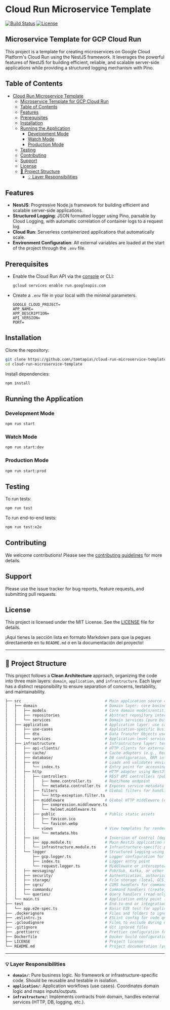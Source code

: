 # Cloud Run Microservice Template

[![Build Status](https:\/\/img.shields.io\/github\/actions\/workflow\/status\/tomtapia\/cloud-run-microservice-template\/cloud-run-deployer.yml)](https:\/\/github.com\/tomtapia\/cloud-run-microservice-template\/actions)
[![License](https:\/\/img.shields.io\/github\/license\/tomtapia\/cloud-run-microservice-template)](https:\/\/github.com\/tomtapia\/cloud-run-microservice-template\/blob\/main\/LICENSE)

## Microservice Template for GCP Cloud Run

This project is a template for creating microservices on Google Cloud Platform's Cloud Run using the NestJS framework. It leverages the powerful features of NestJS for building efficient, reliable, and scalable server-side applications while providing a structured logging mechanism with Pino.

## Table of Contents

- [Cloud Run Microservice Template](#cloud-run-microservice-template)
  - [Microservice Template for GCP Cloud Run](#microservice-template-for-gcp-cloud-run)
  - [Table of Contents](#table-of-contents)
  - [Features](#features)
  - [Prerequisites](#prerequisites)
  - [Installation](#installation)
  - [Running the Application](#running-the-application)
    - [Development Mode](#development-mode)
    - [Watch Mode](#watch-mode)
    - [Production Mode](#production-mode)
  - [Testing](#testing)
  - [Contributing](#contributing)
  - [Support](#support)
  - [License](#license)
  - [📁 Project Structure](#-project-structure)
    - [💡 Layer Responsibilities](#-layer-responsibilities)

## Features

- **NestJS**: Progressive Node.js framework for building efficient and scalable server-side applications.
- **Structured Logging**: JSON formatted logger using Pino, parsable by Cloud Logging, with automatic correlation of container logs to a request log.
- **Cloud Run**: Serverless containerized applications that automatically scale.
- **Environment Configuration**: All external variables are loaded at the start of the project through the `.env` file.

## Prerequisites

- Enable the Cloud Run API via the [console](https:\/\/console.cloud.google.com\/apis\/library\/run.googleapis.com) or CLI:

  ```bash
  gcloud services enable run.googleapis.com
  ```

- Create a `.env` file in your local with the minimal parameters.

  ```dosini
  GOOGLE_CLOUD_PROJECT=
  APP_NAME=
  APP_DESCRIPTION=
  API_VERSION=
  PORT=
  ```

## Installation

Clone the repository:

```bash
git clone https://github.com\/tomtapia\/cloud-run-microservice-template.git
cd cloud-run-microservice-template
```

Install dependencies:

```bash
npm install
```

## Running the Application

### Development Mode

```bash
npm run start
```

### Watch Mode

```bash
npm run start:dev
```

### Production Mode

```bash
npm run start:prod
```

## Testing

To run tests:

```bash
npm run test
```

To run end-to-end tests:

```bash
npm run test:e2e
```

## Contributing

We welcome contributions! Please see the [contributing guidelines](CONTRIBUTING.md) for more details.

## Support

Please use the issue tracker for bug reports, feature requests, and submitting pull requests.

## License

This project is licensed under the MIT License. See the [LICENSE](LICENSE) file for details.

¡Aquí tienes la sección lista en formato Markdown para que la pegues directamente en tu `README.md` o en la documentación del proyecto!

---

## 📁 Project Structure

This project follows a **Clean Architecture** approach, organizing the code into three main layers: `domain`, `application`, and `infrastructure`. Each layer has a distinct responsibility to ensure separation of concerns, testability, and maintainability.

```bash
├── src                                     # Main application source code
│   ├── domain                              # Domain layer: core business logic, entities, and contracts
│   │   ├── models                          # Core domain models/entities
│   │   ├── repositories                    # Abstract repository interfaces (contracts)
│   │   └── services                        # Domain services (pure business logic, no side effects)
│   ├── application                         # Application layer: use cases, DTOs, and application services
│   │   ├── use-cases                       # Application-specific business logic
│   │   ├── dto                             # Data Transfer Objects used between layers
│   │   └── services                        # Application-level services orchestrating use cases
│   ├── infrastructure                      # Infrastructure layer: technical implementations, framework integrations
│   │   ├── api-clients/                    # HTTP clients for external APIs (REST, GraphQL, etc.)
│   │   ├── cache/                          # Cache adapters (e.g., Redis, in-memory)
│   │   ├── database/                       # DB configuration, ORM integration, custom repository implementations
│   │   ├── env                             # Loads and validates environment variables from .env
│   │   │   └── index.ts                    # Entry point for accessing environment configs
│   │   ├── http                            # HTTP adapter using NestJS (controllers, middleware, filters, views)
│   │   │   ├── controllers                 # REST API controllers (public-facing endpoints)
│   │   │   │   ├── home.controller.ts      # Root/home endpoint
│   │   │   │   └── metadata.controller.ts  # Exposes service metadata
│   │   │   ├── filters                     # Global filters for handling HTTP exceptions
│   │   │   │   └── http-exception.filter.ts
│   │   │   ├── middleware                  # Global HTTP middleware (e.g., security, compression)
│   │   │   │   ├── compression.middleware.ts
│   │   │   │   └── helmet.middleware.ts
│   │   │   ├── public                      # Public static assets
│   │   │   │   ├── favicon.ico     
│   │   │   │   └── favicon.webp
│   │   │   └── views                       # View templates for rendering HTML (if applicable)
│   │   │       └── metadata.hbs
│   │   ├── ioc                             # Inversion of Control (dependency injection modules)
│   │   │   ├── app.module.ts               # Main NestJS application module
│   │   │   └── infrastructure.module.ts    # Infrastructure-specific providers and bindings
│   │   └── logger                          # Structured logging using Pino, compatible with Cloud Logging
│   │       ├── gcp.logger.ts               # Logger configuration for GCP
│   │       ├── index.ts                    # Logger entry point
│   │       └── request.logger.ts           # Middleware or interceptor for per-request logging
│   │   ├── messaging/                      # Pub/Sub, Kafka, or other message brokers integration
│   │   ├── security/                       # Authentication, authorization strategies and utilities
│   │   ├── storage/                        # File storage (local, GCS, S3, etc.)
│   │   ├── cqrs/                           # CQRS handlers for command and query logic
│   │   ├── commands/                       # Command handlers (create, update, delete operations)
│   │   └── queries/                        # Query handlers (read-only operations)
│   └── main.ts                             # Application entry point (starts the NestJS app)
├── test                                    # End-to-end or integration tests
│   └── app.e2e-spec.ts                     # Basic E2E test for application startup
├── .dockerignore                           # Files and folders to ignore during Docker image build
├── .eslintrc.js                            # ESLint config for code quality and style
├── .gcloudignore                           # Files to exclude during Google Cloud deployment
├── .gitignore                              # Git ignored files
├── .prettierrc                             # Prettier configuration for code formatting
├── Dockerfile                              # Docker build configuration for Cloud Run
├── LICENSE                                 # Project license
└── README.md                               # Project documentation (you are here!)
```

---

### 💡 Layer Responsibilities

- **`domain/`**: Pure business logic. No framework or infrastructure-specific code. Should be reusable and testable in isolation.
- **`application/`**: Application workflows (use cases). Coordinates domain logic and maps inputs/outputs.
- **`infrastructure/`**: Implements contracts from domain, handles external services (HTTP, DB, logging, etc.).
